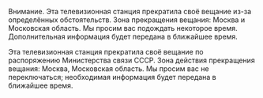 Внимание. 
Эта телевизионная станция прекратила своё вещание из-за определённых обстоятельств. Зона прекращения вещания: Москва и Московская область. Мы просим вас подождать некоторое время. Дополнительная информация будет передана в ближайшее время.

Эта телевизионная станция прекратила своё вещание по распоряжению Министерства связи СССР. Зона действия прекращения вещания: Москва, Московская область. Мы просим вас не переключаться; необходимая информация будет передана в ближайшее время.

